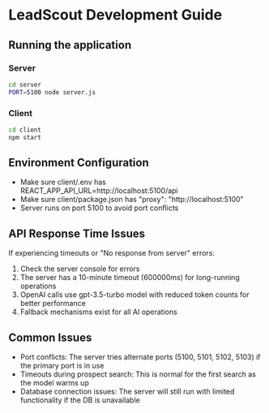 # LeadScout Development Guide

## Running the application

### Server
```bash
cd server
PORT=5100 node server.js
```

### Client
```bash
cd client
npm start
```

## Environment Configuration
- Make sure client/.env has REACT_APP_API_URL=http://localhost:5100/api
- Make sure client/package.json has "proxy": "http://localhost:5100"
- Server runs on port 5100 to avoid port conflicts

## API Response Time Issues
If experiencing timeouts or "No response from server" errors:
1. Check the server console for errors
2. The server has a 10-minute timeout (600000ms) for long-running operations
3. OpenAI calls use gpt-3.5-turbo model with reduced token counts for better performance
4. Fallback mechanisms exist for all AI operations

## Common Issues
- Port conflicts: The server tries alternate ports (5100, 5101, 5102, 5103) if the primary port is in use
- Timeouts during prospect search: This is normal for the first search as the model warms up
- Database connection issues: The server will still run with limited functionality if the DB is unavailable